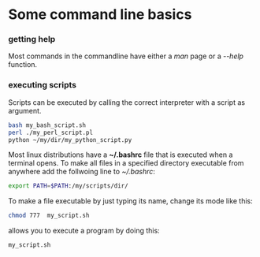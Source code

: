 # Some command line basics

### getting help
Most commands in the commandline have either a _man_ page or a _--help_ function.

### executing scripts

Scripts can be executed by calling the correct interpreter with a script as argument.

```bash
bash my_bash_script.sh
perl ./my_perl_script.pl
python ~/my/dir/my_python_script.py
```

Most linux distributions have a **~/.bashrc** file that is executed when a terminal opens. To make all files in a specified directory executable from anywhere add the follwoing line to *~/.bashrc*:
```bash
export PATH=$PATH:/my/scripts/dir/
```
To make a file executable by just typing its name, change its mode like this:
```bash
chmod 777  my_script.sh
```
allows you to execute a program by doing this:
```bash
my_script.sh
```
